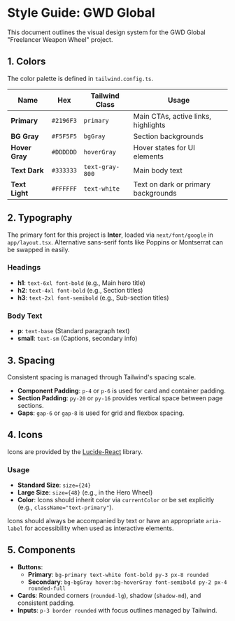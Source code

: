 # Style Guide: GWD Global

This document outlines the visual design system for the GWD Global "Freelancer Weapon Wheel" project.

## 1. Colors

The color palette is defined in `tailwind.config.ts`.

| Name        | Hex       | Tailwind Class | Usage                               |
|-------------|-----------|----------------|-------------------------------------|
| **Primary** | `#2196F3` | `primary`      | Main CTAs, active links, highlights |
| **BG Gray** | `#F5F5F5` | `bgGray`       | Section backgrounds                 |
| **Hover Gray**| `#DDDDDD` | `hoverGray`    | Hover states for UI elements        |
| **Text Dark** | `#333333` | `text-gray-800`| Main body text                      |
| **Text Light**| `#FFFFFF` | `text-white`   | Text on dark or primary backgrounds |

## 2. Typography

The primary font for this project is **Inter**, loaded via `next/font/google` in `app/layout.tsx`. Alternative sans-serif fonts like Poppins or Montserrat can be swapped in easily.

### Headings

- **h1**: `text-6xl font-bold` (e.g., Main hero title)
- **h2**: `text-4xl font-bold` (e.g., Section titles)
- **h3**: `text-2xl font-semibold` (e.g., Sub-section titles)

### Body Text

- **p**: `text-base` (Standard paragraph text)
- **small**: `text-sm` (Captions, secondary info)

## 3. Spacing

Consistent spacing is managed through Tailwind's spacing scale.

- **Component Padding**: `p-4` or `p-6` is used for card and container padding.
- **Section Padding**: `py-20` or `py-16` provides vertical space between page sections.
- **Gaps**: `gap-6` or `gap-8` is used for grid and flexbox spacing.

## 4. Icons

Icons are provided by the [Lucide-React](https://lucide.dev/) library.

### Usage

- **Standard Size**: `size={24}`
- **Large Size**: `size={48}` (e.g., in the Hero Wheel)
- **Color**: Icons should inherit color via `currentColor` or be set explicitly (e.g., `className="text-primary"`).

Icons should always be accompanied by text or have an appropriate `aria-label` for accessibility when used as interactive elements.

## 5. Components

- **Buttons**:
  - **Primary**: `bg-primary text-white font-bold py-3 px-8 rounded`
  - **Secondary**: `bg-bgGray hover:bg-hoverGray font-semibold py-2 px-4 rounded-full`
- **Cards**: Rounded corners (`rounded-lg`), shadow (`shadow-md`), and consistent padding.
- **Inputs**: `p-3 border rounded` with focus outlines managed by Tailwind. 